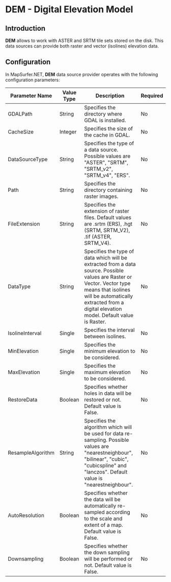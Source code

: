 # DEM - Digital Elevation Model

## Introduction

**DEM** allows to work with ASTER and SRTM tile sets stored on the disk. This data sources can provide both raster and vector (isolines) elevation data.  

## Configuration

In MapSurfer.NET, **DEM** data source provider operates with the following configuration parameters:

Parameter Name | Value Type | Description | Required
------------ | ------------- | ------------- | -------------
GDALPath | String | Specifies the directory where GDAL is installed. | No
CacheSize | Integer | Specifies the size of the cache in GDAL. | No
DataSourceType | String | Specifies the type of a data source. Possible values are "ASTER", "SRTM", "SRTM_v2", "SRTM_v4", "ERS". | No
Path | String | Specifies the directory containing raster images. | No
FileExtension | String | Specifies the extension of raster files.  Default values are .srtm (ERS), .hgt (SRTM, SRTM_V2), .tif (ASTER, SRTM_V4). | No
DataType | String | Specifies the type of data which will be extracted from a data source. Possible values are Raster or Vector. Vector type means that isolines will be automatically extracted from a digital elevation model. Default value is Raster. | No
IsolineInterval | Single | Specifies the interval between isolines. | No
MinElevation | Single | Specifies the minimum elevation to be considered. | No
MaxElevation | Single | Specifies the maximum elevation to be considered. | No
RestoreData  | Boolean | Specifies whether holes in data will be restored or not. Default value is False. | No
ResampleAlgorithm | String | Specifies the algorithm which will be used for data re-sampling. Possible values are "nearestneighbour", "bilinear", "cubic", "cubicspline" and "lanczos". Default value is "nearestneighbour". | No
AutoResolution | Boolean | Specifies whether the data will be automatically re-sampled according to the scale and extent of a map. Default value is False. | No
Downsampling | Boolean | Specifies whether the down sampling will be performed or not. Default value is False. | No